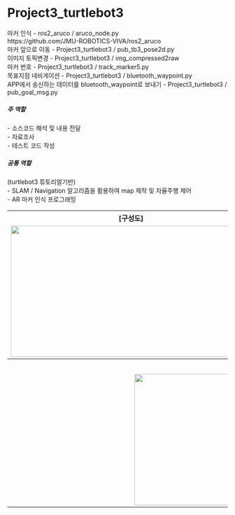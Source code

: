 # Project3_turtlebot3
<div sytle="text:10">
마커 인식	- ros2_aruco / aruco_node.py <br>
https://github.com/JMU-ROBOTICS-VIVA/ros2_aruco <br>
마커 앞으로 이동 - Project3_turtlebot3 / pub_tb3_pose2d.py <br>
이미지 토픽변경	- Project3_turtlebot3 / img_compressed2raw <br>
마커 번호  	- Project3_turtlebot3 / track_marker5.py <br>
목표지점 네비게이션 - Project3_turtlebot3 / bluetooth_waypoint.py <br>
APP에서 송신하는 데이터를 bluetooth_waypoint로 보내기 - Project3_turtlebot3 / pub_goal_msg.py <br>
</div>
<div>
<h5>주 역할</h5>
- 소스코드 해석 및 내용 전달 <br>
- 자료조사 <br>
- 테스트 코드 작성 <br>

<h5>공통 역할</h5>
(turtlebot3 튜토리얼기반) <br>
- SLAM / Navigation 알고리즘을 활용하여 map 제작 및 자율주행 제어 <br>
- AR 마커 인식 프로그래밍 <br>
</div>

<table>
  <tr>
    <th>
      [구성도]
    </th>
    <th>
      [구현모습]
    </th>
  </tr> 
  <tr>
    <td>
      <img src="https://user-images.githubusercontent.com/77370836/224692546-ce31f34f-9563-4815-b7b1-38ea10c3dade.png" width="550" height="300">
    </td>
    <td>
      <img src="https://user-images.githubusercontent.com/77370836/224692660-e935e5fe-21e5-4f27-a68a-4d9d803c0c78.png" width="550" height="300">
    </td>
  </tr>
  <tr>
    <th colspan="2">
      [프로젝트 영상]
    </th>
  </tr>
  <tr>
    <td colspan="2" align=center>
      <img src="https://user-images.githubusercontent.com/77370836/224596940-4b87ff9f-50c3-4b59-bad4-ab3b9b408a2f.gif" width="550" height="300">
    </td>
  </tr>
</table>

